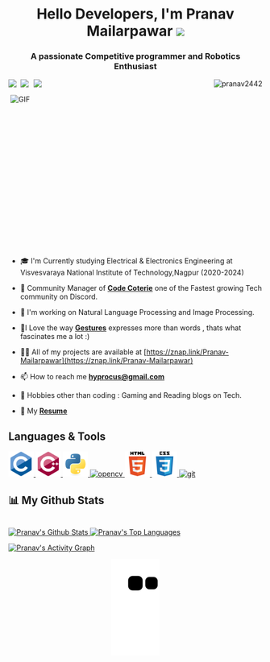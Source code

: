 





<div align="center">
   <h1>Hello Developers, I'm Pranav Mailarpawar</a> <img src="https://media.giphy.com/media/hvRJCLFzcasrR4ia7z/giphy.gif" width="25px"> </h1>
   
   
    
</div>
<p>

<h3 align="center">A passionate Competitive programmer and Robotics Enthusiast</h3>
</p>
<p >
<a href="https://www.linkedin.com/in/pranav-mailarpawar-529ab9203/">
  <img align="left" width="24px" src="https://raw.githubusercontent.com/rahuldkjain/github-profile-readme-generator/master/src/images/icons/Social/linked-in-alt.svg"  />
</a>
<a href="https://twitter.com/Hyprocus">
  <img align="left" width="26px" src="https://raw.githubusercontent.com/rahuldkjain/github-profile-readme-generator/master/src/images/icons/Social/twitter.svg" />
</a>

<a href="https://www.youtube.com/channel/UCjkWSPwXuSkGRZkiYsru_jw">
  <img align="left" width="26px" src="https://raw.githubusercontent.com/rahuldkjain/github-profile-readme-generator/master/src/images/icons/Social/youtube.svg" />
</a>

<p align="right"> <img src="https://komarev.com/ghpvc/?username=pranav2442&label=Profile%20views&color=0e75b6&style=flat" alt="pranav2442" /> 

</p>
<img align="right" alt="GIF" src="https://imgur.com/8dAcTUW.gif" width="500" height="320" />


  

- 🎓 I'm Currently studying Electrical & Electronics Engineering at Visvesvaraya National Institute of Technology,Nagpur (2020-2024)

- 🦄 Community Manager of [**Code Coterie**](https://discord.gg/CheNbz6D) one of the Fastest growing Tech community on Discord.

- 🧠 I'm working on Natural Language Processing and Image Processing.

- 🤖I Love the way [**Gestures**](https://drive.google.com/drive/folders/1QDZ3Uw8NmMTgYlvVCkK7GPXUjpdOpNBh?usp=sharing) expresses more than words , thats what fascinates me a lot :)  

- 👨‍💻 All of my projects are available at [https://znap.link/Pranav-Mailarpawar](https://znap.link/Pranav-Mailarpawar)

- 📫 How to reach me **hyprocus@gmail.com**

- 🎿 Hobbies other than coding : Gaming and Reading blogs on Tech.

- 🧾 My [**Resume**](https://drive.google.com/file/d/1Y3LAxR0AJyYpsbIn4b1vg1r21Z091Iv6/view?usp=sharing) 



## Languages & Tools
<div>

<p align="Left"> 
<a href="https://www.cprogramming.com/" target="_blank"> <img src="https://raw.githubusercontent.com/devicons/devicon/master/icons/c/c-original.svg" alt="c" width="50" height="50"/> </a> 
  <a href="https://www.w3schools.com/cpp/" target="_blank"> <img src="https://raw.githubusercontent.com/devicons/devicon/master/icons/cplusplus/cplusplus-original.svg" alt="cplusplus" width="50" height="50"/> </a>
 <a href="https://www.python.org" target="_blank"> <img src="https://raw.githubusercontent.com/devicons/devicon/master/icons/python/python-original.svg" alt="python" width="50" height="50"/> </a> 
  <a href="https://opencv.org/" target="_blank"> <img src="https://www.vectorlogo.zone/logos/opencv/opencv-icon.svg" alt="opencv" width="50" height="50"/> </a>
 <a href="https://www.w3.org/html/" target="_blank"> <img src="https://raw.githubusercontent.com/devicons/devicon/master/icons/html5/html5-original-wordmark.svg" alt="html5" width="50" height="50"/> </a> 
   <a href="https://www.w3schools.com/css/" target="_blank"> <img src="https://raw.githubusercontent.com/devicons/devicon/master/icons/css3/css3-original-wordmark.svg" alt="css3" width="50" height="50"/> </a> <a href="https://git-scm.com/" target="_blank"> <img src="https://imgur.com/Hw0YZaZ.png" alt="git" width="50" height="50"/> </a>

</div>





## 📊 My Github Stats

  <br/>
<a href="https://github.com/Pranav2442/github-readme-stats" ><img alt="Pranav's Github Stats" src="https://github-readme-stats.vercel.app/api?username=Pranav2442&show_icons=true&count_private=true&theme=react&hide_border=true&bg_color=0D1117" />
  </a>
<a href="https://github.com/Pranav2442/github-readme-stats"><img alt="Pranav's Top Languages" src="https://github-readme-stats.vercel.app/api/top-langs/?username=Pranav2442&langs_count=8&count_private=true&layout=compact&theme=react&hide_border=true&bg_color=0D1117" />
   </a>
  <br/>
  


<a href="https://github.com/Pranav2442/github-readme-activity-graph"><img alt="Pranav's Activity Graph" src="https://activity-graph.herokuapp.com/graph?username=Pranav2442&bg_color=0D1117&color=5BCDEC&line=5BCDEC&point=FFFFFF&hide_border=true" /></a>



<div align="center">
   
 

![snake gif](https://github.com/Pranav2442/Pranav2442/blob/output/github-contribution-grid-snake.svg)
</div >








